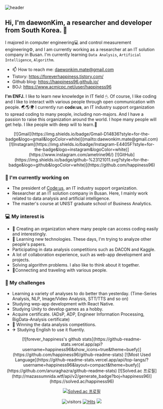![header](https://capsule-render.vercel.app/api?type=waving&color=gradient&customColorList=1&height=300&section=header&text=DaewonKim&fontSize=90)

<!-- Greeting -->
## Hi, I'm daewonKim, a researcher and developer from South Korea. 🌈

<!--MyIntroduction -->
I majored in computer engineering💻 and control measurement engineering⚙, and I am currently working as a researcher at an IT solution company in Busan. I'm currently learning `Data Analysis`, `Artificial Intelligence`, `Algorithm`.
- 📫 How to reach me: daewonkim.mate@gmail.com
- Tistory: https://foreverhappiness.tistory.com/
- Github blog: https://happiness96.github.io/
- BOJ: https://www.acmicpc.net/user/happiness96

**I'm ENFJ.**
I like to learn new knowledge in IT field 🖱. Of course, I like coding and I like to interact with various people through open communication with people. 🌏🌎🌍
I currently run **code:us**, an IT industry support organization to spread coding to many people, including non-majors. And I have a passion to raise this organization around the world. I hope many people will get help. I like people with deep will to learn.💪
<!--Badge -->
<div align=center>
[![Gmail](https://img.shields.io/badge/Gmail-D14836?style=for-the-badge&logo=gmail&logoColor=white)](mailto:daewonkim.mate@gmail.com)
[![Instagram](https://img.shields.io/badge/Instagram-E4405F?style=for-the-badge&logo=instagram&logoColor=white)](https://www.instagram.com/ametrine96/)
[![GitHub](https://img.shields.io/badge/github-%23121011.svg?style=for-the-badge&logo=github&logoColor=white)](https://github.com/happiness96)
</div>

### 💼 I'm currently working on
* The president of [Code:us](https://www.codeus.co.kr/), an IT industry support organization.
* Researcher at an IT solution company in Busan. Here, I mainly work related to data analysis and artificial intelligence.
* The master's course at UNIST graduate school of Business Analytics.

### 💻 My interest is
* 🎈 Creating an organization where many people can access coding easily and interestingly.
* 🚀 Learning new technologies. These days, I'm trying to analyze other people's papers.
* Participating in data analysis competitions such as DACON and Kaggle.
* A lot of collaboration experience, such as web-app development and projects.
* Solving algorithm problems. I also like to think about it together.
* 🤝Connecting and traveling with various people.

### 👊 My challenges
* Learning a variety of analyses to do better than yesterday. (Time-Series Analysis, NLP, Image/Video Analysis, STT/TTS and so on)
* Studying wep-app development with React Native.
* Studying Unity to develop games as a hobby.
* Acquire certificate. (ADsP, ADP, Engineer Information Processing, BigData-Analysis certificate)
* 🎉 Winning the data analysis competitions.
* ✈ Studying English to use it fluently.


<div align=center>
  [![forever_happiness's github stats](https://github-readme-stats.vercel.app/api?username=happiness96&show_icons=true&theme=buefy)](https://github.com/happiness96/github-readme-stats)
  [![Most Used Language](https://github-readme-stats.vercel.app/api/top-langs/?username=happiness96&layout=compact&theme=buefy)](https://github.com/anuraghazra/github-readme-stats)
  [![Solved.ac 프로필](http://mazassumnida.wtf/api/v2/generate_badge?boj=happiness96)](https://solved.ac/happiness96)
  
  [![Solved.ac 프로필](http://mazassumnida.wtf/api/mini/generate_badge?boj=happiness96)](https://solved.ac/happiness96)


![visitors](https://visitor-badge.laobi.icu/badge?page_id=happiness96.happiness96)
  [![Hits](https://hits.seeyoufarm.com/api/count/incr/badge.svg?url=https%3A%2F%2Fgithub.com%2Fhappiness96hit-counter&count_bg=%237EB3FF&title_bg=%23FFE5E5&icon=&icon_color=%23E7E7E7&title=hits&edge_flat=false)](https://hits.seeyoufarm.com)
![](https://img.shields.io/github/followers/happiness96?style=social)

</div>
